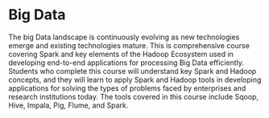 # Big Data
The big Data landscape is continuously evolving as new technologies emerge and existing technologies mature. This is comprehensive course covering Spark and key elements of the Hadoop Ecosystem used in developing end-to-end applications for processing Big Data efficiently. Students who complete this course will understand key Spark and Hadoop concepts, and they will learn to apply Spark and Hadoop tools in developing applications for solving the types of problems faced by enterprises and research institutions today. The tools covered in this course include Sqoop, Hive, Impala, Pig, Flume, and Spark.
